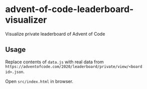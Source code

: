 # advent-of-code-leaderboard-visualizer

Visualize private leaderboard of Advent of Code

## Usage

Replace contents of `data.js` with real data from `https://adventofcode.com/2020/leaderboard/private/view/<board id>.json`.

Open `src/index.html` in browser.
